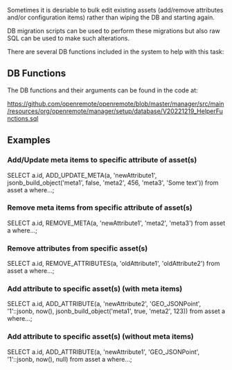 Sometimes it is desriable to bulk edit existing assets (add/remove attributes and/or configuration items) rather than wiping the DB and starting again.

DB migration scripts can be used to perform these migrations but also raw SQL can be used to make such alterations.

There are several DB functions included in the system to help with this task:

## DB Functions
The DB functions and their arguments can be found in the code at:

https://github.com/openremote/openremote/blob/master/manager/src/main/resources/org/openremote/manager/setup/database/V20221219_HelperFunctions.sql

## Examples

### Add/Update meta items to specific attribute of asset(s)
SELECT a.id, ADD_UPDATE_META(a, 'newAttribute1', jsonb_build_object('meta1', false, 'meta2', 456, 'meta3', 'Some text')) from asset a where...;

### Remove meta items from specific attribute of asset(s)
SELECT a.id, REMOVE_META(a, 'newAttribute1', 'meta2', 'meta3') from asset a where...;

### Remove attributes from specific asset(s)
SELECT a.id, REMOVE_ATTRIBUTES(a, 'oldAttribute1', 'oldAttribute2') from asset a where...;

### Add attribute to specific asset(s) (with meta items)
SELECT a.id, ADD_ATTRIBUTE(a, 'newAttribute2', 'GEO_JSONPoint', '1'::jsonb, now(), jsonb_build_object('meta1', true, 'meta2', 123)) from asset a where...;

### Add attribute to specific asset(s) (without meta items)
SELECT a.id, ADD_ATTRIBUTE(a, 'newAttribute1', 'GEO_JSONPoint', '1'::jsonb, now(), null) from asset a where...;